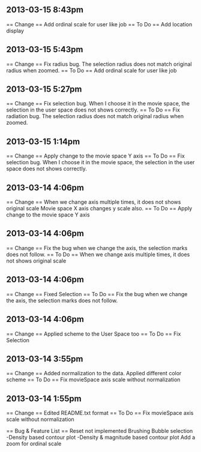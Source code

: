 ## 2013-03-15 8:43pm ##
== Change ==
Add ordinal scale for user like job
== To Do ==
Add location display



## 2013-03-15 5:43pm ##
== Change ==
Fix radius bug.  The selection radius does not match original radius when zoomed. 
== To Do ==
Add ordinal scale for user like job




## 2013-03-15 5:27pm ##
== Change ==
Fix selection bug.  When I choose it in the movie space, the selection in the user space does not shows correctly.
== To Do ==
Fix radiation bug.  The selection radius does not match original radius when zoomed. 




## 2013-03-15 1:14pm ##
== Change ==
Apply change to the movie space Y axis 
== To Do ==
Fix selection bug.  When I choose it in the movie space, the selection in the user space does not shows correctly.



## 2013-03-14 4:06pm ##
== Change ==
When we change axis multiple times, it does not shows original scale
Movie space X axis changes y scale also.
== To Do ==
Apply change to the movie space Y axis 




## 2013-03-14 4:06pm ##
== Change ==
Fix the bug when we change the axis, the selection marks does not follow. 
== To Do ==
When we change axis multiple times, it does not shows original scale


## 2013-03-14 4:06pm ##
== Change ==
Fixed Selection
== To Do ==
Fix the bug when we change the axis, the selection marks does not follow. 




## 2013-03-14 4:06pm ##
== Change ==
Applied scheme to the User Space too
== To Do ==
Fix Selection 



## 2013-03-14 3:55pm ##
== Change ==
Added normalization to the data. 
Applied different color scheme
== To Do ==
Fix movieSpace axis scale without normalization


## 2013-03-14 1:55pm ##
== Change ==
Edited README.txt format
== To Do ==
Fix movieSpace axis scale without normalization


== Bug & Feature List ==
Reset not implemented
Brushing
Bubble selection
-Density based contour plot
-Density & magnitude based contour plot
Add a zoom for ordinal scale 

